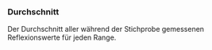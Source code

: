 ﻿### Durchschnitt

Der Durchschnitt aller während der Stichprobe gemessenen Reflexionswerte für jeden Range.

